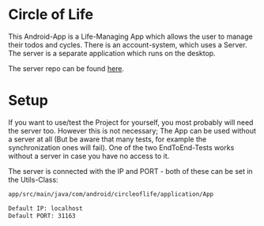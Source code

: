 # Circle of Life
This Android-App is a Life-Managing App which allows the user to manage their todos and cycles.
There is an account-system, which uses a Server. The server is a separate application which runs on the desktop.

The server repo can be found [here](https://github.com/Lezhor/circle_of_life_server).

# Setup
If you want to use/test the Project for yourself, you most probably will need the server too. However this is not necessary;
The App can be used without a server at all (But be aware that many tests, for example the synchronization ones will fail).
One of the two EndToEnd-Tests works without a server in case you have no access to it.

The server is connected with the IP and PORT - both of these can be set in the Utils-Class:

```txt
app/src/main/java/com/android/circleoflife/application/App
```

```txt
Default IP: localhost
Default PORT: 31163
```